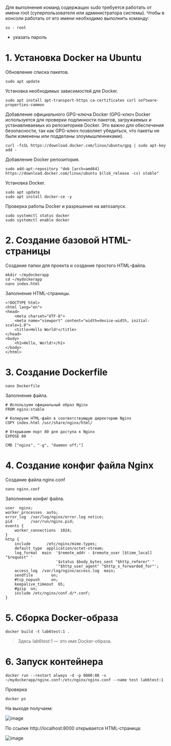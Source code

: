 Для выполнения команд содержащих sudo требуется работать от имени root (суперпользователя или администратора системы). Чтобы в консоли работать от его имени необходимо выполнить команду:
```
su - root
```
+ указать пароль

# 1. Установка Docker на Ubuntu

Обновление списка пакетов.

```
sudo apt update
```

Установка необходимых зависимостей для Docker.

```
sudo apt install apt-transport-https ca-certificates curl software-properties-common
```

Добавление официального GPG-ключа Docker (GPG-ключ Docker используется для проверки подлинности пакетов, загружаемых и устанавливаемых из репозиториев Docker. Это важно для обеспечения безопасности, так как GPG-ключ позволяет убедиться, что пакеты не были изменены или подделаны злоумышленниками).

```
curl -fsSL https://download.docker.com/linux/ubuntu/gpg | sudo apt-key add -
```

Добавление Docker репозитория.

```
sudo add-apt-repository "deb [arch=amd64] https://download.docker.com/linux/ubuntu $(lsb_release -cs) stable"
```

Установка Docker.

```
sudo apt update
sudo apt install docker-ce -y
```

Проверка работы Docker и разрешение на автозапуск.

```
sudo systemctl status docker
sudo systemctl enable docker
```

# 2. Создание базовой HTML-страницы

Создание папки для проекта и создание простого HTML-файла.

```
mkdir ~/mydockerapp
cd ~/mydockerapp
nano index.html
```

Заполнение HTML-страницы.

```
<!DOCTYPE html>
<html lang="en">
<head>
    <meta charset="UTF-8">
    <meta name="viewport" content="width=device-width, initial-scale=1.0">
    <title>Hello World!</title>
</head>
<body>
    <h1>Hello, World!</h1>
</body>
</html>
```

# 3. Создание Dockerfile

```
nano Dockerfile
```

Заполнение файла.

```
# Используем официальный образ Nginx
FROM nginx:stable

# Копируем HTML-файл в соответствующую директорию Nginx
COPY index.html /usr/share/nginx/html/

# Открываем порт 80 для доступа к Nginx
EXPOSE 80

CMD ["nginx", "-g", "daemon off;"]
```

# 4. Создание конфиг файла Nginx

Создание файла nginx.conf

```
nano nginx.conf
```

Заполнение конфиг файла.

```
user  nginx;
worker_processes  auto;
error_log  /var/log/nginx/error.log notice;
pid        /var/run/nginx.pid;
events {
    worker_connections  1024;
}
http {
    include       /etc/nginx/mime.types;
    default_type  application/octet-stream;
    log_format  main  '$remote_addr - $remote_user [$time_local] "$request" '
                      '$status $body_bytes_sent "$http_referer" '
                      '"$http_user_agent" "$http_x_forwarded_for"';
    access_log  /var/log/nginx/access.log  main;
    sendfile        on;
    #tcp_nopush     on;
    keepalive_timeout  65;
    #gzip  on;
    include /etc/nginx/conf.d/*.conf;
}
```

# 5. Сборка Docker-образа

```
docker build -t lab6test:1 .
```

> Здесь lab6test:1 — это имя Docker-образа.

# 6. Запуск контейнера

```
docker run --restart always -d -p 8000:80 -v ~/mydockerapp/nginx.conf:/etc/nginx/nginx.conf --name test lab6test:1
```

Проверка

```
docker ps
```

На выходе получаем:

![image](https://github.com/user-attachments/assets/52bddd6b-f8fe-44e4-86e0-993c04f7133c)


По ссылке http://localhost:8000 открывается HTML-страница:

![image](https://github.com/user-attachments/assets/9919f682-d166-4550-b5a2-b3188c999862)
